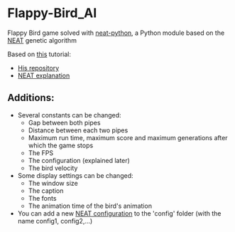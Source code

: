 # Flappy-Bird_AI
Flappy Bird game solved with [neat-python](https://neat-python.readthedocs.io/en/latest/), a Python module based on the [NEAT](https://en.wikipedia.org/wiki/Neuroevolution_of_augmenting_topologies) genetic algorithm

Based on [this](https://youtube.com/playlist?list=PLzMcBGfZo4-lwGZWXz5Qgta_YNX3_vLS2) tutorial:
- [His repository](https://github.com/techwithtim/NEAT-Flappy-Bird)
- [NEAT explanation](https://youtu.be/OGHA-elMrxI)

## Additions:
- Several constants can be changed:
  - Gap between both pipes
  - Distance between each two pipes
  - Maximum run time, maximum score and maximum generations after which the game stops
  - The FPS
  - The configuration (explained later)
  - The bird velocity
- Some display settings can be changed:
  - The window size
  - The caption
  - The fonts
  - The animation time of the bird's animation
- You can add a new [NEAT configuration](https://neat-python.readthedocs.io/en/latest/config_file.html) to the 'config' folder (with the name config1, config2,...)
